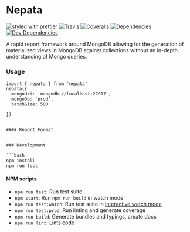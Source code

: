 # Nepata

[![styled with prettier](https://img.shields.io/badge/styled_with-prettier-ff69b4.svg)](https://github.com/prettier/prettier)
[![Travis](https://img.shields.io/travis/Svjard/nepata.svg)](https://travis-ci.org/Svjard/nepata)
[![Coveralls](https://img.shields.io/coveralls/Svjard/nepata.svg)](https://coveralls.io/github/Svjard/nepata)
[![Dependencies](https://david-dm.org/Svjard/nepata/status.svg)](https://david-dm.org/Svjard/nepata)
[![Dev Dependencies](https://david-dm.org/Svjard/nepata/dev-status.svg)](https://david-dm.org/Svjard/nepata?type=dev)

A rapid report framework around MongoDB allowing for the generation of materialized views in MongoDB against collections without an in-depth understanding of Mongo queries.

### Usage

```
import { nepata } from 'nepata'
nepata({
  mongoUri: 'mongodb://localhost:27017',
  mongoDb: 'prod',
  batchSize: 500
  
})


#### Report Format


### Development

```bash
npm install
npm run test
```

#### NPM scripts

 - `npm run test`: Run test suite
 - `npm start`: Run `npm run build` in watch mode
 - `npm run test:watch`: Run test suite in [interactive watch mode](http://facebook.github.io/jest/docs/cli.html#watch)
 - `npm run test:prod`: Run linting and generate coverage
 - `npm run build`: Generate bundles and typings, create docs
 - `npm run lint`: Lints code
